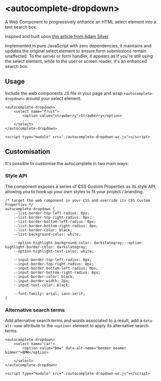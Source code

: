 # &lt;autocomplete-dropdown&gt;

A Web Component to progressively enhance an HTML select element into a text search box.

Inspired and built upon [this article from Adam Silver](https://adamsilver.io/blog/building-an-accessible-autocomplete-control/)

Implemented in pure JavaScript with zero dependencies, it maintains and updates the original select element to ensure form submissions remain unaffected. To the server or form handler, it appears as if you're still using the select element, while to the user or screen reader, it's an enhanced search box.

## Usage

Include the web components JS file in your page and wrap `<autocomplete-dropdown>` around your select element.

```
<autocomplete-dropdown>
    <select name="fruit">
        <option value="strawberry">Strawberry</option>
        ...
    </select>
</autocomplete-dropdown>

<script type="module" src="./autocomplete-dropdown-wc.js"></script>
```


## Customisation

It's possible to customise the autocomplete in two main ways:

### Style API

The component exposes a series of CSS Custom Properties as its style API, allowing you to hook up your own styles to fit your project / branding.

```
/* target the web component in your CSS and override its CSS Custom Properties */
autocomplete-dropdown {
    --list-border-top-left-radius: 0px;
    --list-border-top-right-radius: 0px;
    --list-border-bottom-left-radius: 0px;
    --list-border-bottom-right-radius: 0px;
    --list-border-color: black;
    --list-background-color: white;

    --option-highlight-background-color: darkslategray;--option-highlight-border-color: darkslategray;
    --option-highlight-text-color: white;

    --input-border-top-left-radius: 0px;
    --input-border-top-right-radius: 0px;
    --input-border-bottom-left-radius: 0px;
    --input-border-bottom-right-radius: 0px;
    --input-border-color: black;
    --input-border-width: 2px;
    --input-text-color: black;

    --font-family: arial, sans-serif;
}
```

### Alternative search terms

Add alternative search terms and words associated to a result, add a `data-alt-name` attribute to the `<option>` element to apply its alternative search terms.

```
<autocomplete-dropdown>
    <select name="car">
        <option value="bmw" data-alt-name="beemer beamer bimmer">BMW</option>
        ...
    </select>
</autocomplete-dropdown>

<script type="module" src="./autocomplete-dropdown-wc.js"></script>
```


